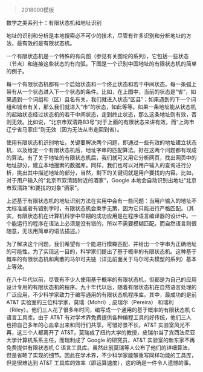 # 
> 2018000模板




数学之美系列十：有限状态机和地址识别

地址的识别和分析是本地搜索必不可少的技术，尽管有许多识别和分析地址的方法，最有效的是有限状态机。



一个有限状态机是一个特殊的有向图（参见有关图论的系列），它包括一些状态（节点）和连接这些状态的有向弧。下图是一个识别中国地址的有限状态机的简单的例子。





每一个有限状态机都有一个启始状态和一个终止状态和若干中间状态。每一条弧上带有从一个状态进入下一个状态的条件。比如，在上图中，当前的状态是“省”，如果遇到一个词组和（区）县名有关，我们就进入状态“区县”；如果遇到的下一个词组和城市有关，那么我们就进入“市”的状态，如此等等。如果一条地址能从状态机的起始状态经过状态机的若干中间状态，走到终止状态，那么这条地址则有效，否则无效。比如说，“北京市双清路83号”对于上面的有限状态来讲有效，而“上海市辽宁省马家庄”则无效（因为无法从市走回到省）。



使用有限状态机识别地址，关键要解决两个问题，即通过一些有效的地址建立状态机，以及给定一个有限状态机后，地址字串的匹配算法。好在这两个问题都有现成的算法。有了关于地址的有限状态机后，我们就可又用它分析网页，找出网页中的地址部分，建立本地搜索的数据库。同样，我们也可以对用户输入的查询进行分析，挑出其中描述地址的部分，当然，剩下的关键词就是用户要找的内容。比如，对于用户输入的“北京市双清路附近的酒家”，Google 本地会自动识别出地址“北京市双清路”和要找的对象“酒家”。



上述基于有限状态机的地址识别方法在实用中会有一些问题：当用户输入的地址不太标准或者有错别字时，有限状态机会束手无策，因为它只能进行严格匹配。（其实，有限状态机在计算机科学中早期的成功应用是在程序语言编译器的设计中。一个能运行的程序在语法上必须是没有错的，所以不需要模糊匹配。而自然语言则很随意，无法用简单的语法描述。）



为了解决这个问题，我们希望有一个能进行模糊匹配、并给出一个字串为正确地址的可能性。为了实现这一目的，科学家们提出了基于概率的有限状态机。这种基于概率的有限状态机和离散的马尔可夫链（详见前面关于马尔可夫模型的系列）基本上等效。



在八十年代以前，尽管有不少人使用基于概率的有限状态机，但都是为自己的应用设计专用的有限状态机的程序。九十年代以后，随着有限状态机在自然语言处理的广泛应用，不少科学家致力于编写通用的有限状态机程序库。其中，最成功的是前 AT&T 实验室的三位科学家，莫瑞（Mohri）, 皮瑞尔（Pereira） 和瑞利（Riley）。他们三人花了很多年时间，编写成一个通用的基于概率的有限状态机 C 语言工具库。由于 AT&T 有对学术界免费提供各种编程工具的好传统，他们三人也把自己多年的心血拿出来和同行们共享。可惜好景不长，AT&T 实验室风光不再，这三个人都离开了 AT&T，莫瑞成了纽约大学的教授，皮瑞尔当了宾西法尼亚大学计算机系系主任，而瑞利成了 Google 的研究员，AT&T 实验室的新东家不再免费提供有限状态机 C 语言工具库。虽然此前莫瑞等人公布了他们的详细算法，但是省略了实现的细节。因此在学术界，不少科学家能够重写同样功能的工具库，但是很难达到 AT&T 工具库的效率（即运算速度），这的确是一件令人遗憾的事。




